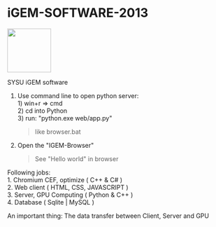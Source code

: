 iGEM-SOFTWARE-2013
==================
<img src="http://ww4.sinaimg.cn/mw690/b8700d2fgw1e6eiyimidwj202s02smx2.jpg" width="100" height="100" />

SYSU iGEM software

1. Use command line to open python server:
	<br>1) win+r => cmd
	<br>2) cd into Python
	<br>3) run: "python.exe web/app.py"
			
	> like browser.bat
		
2. Open the "IGEM-Browser"
	> See "Hello world" in browser

Following jobs:<br>
	1. Chromium CEF, optimize ( C++ & C# )<br>
	2. Web client ( HTML, CSS, JAVASCRIPT )<br>
	3. Server, GPU Computing ( Python & C++ )<br>
	4. Database ( Sqlite | MySQL )<br>
	
An important thing:
	The data transfer between Client, Server and GPU